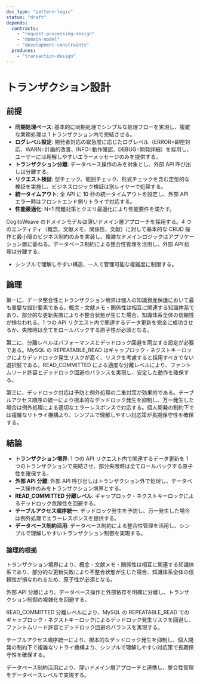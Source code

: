 ```yaml
---
doc_type: "pattern-logic"
status: "draft"
depends:
  contracts:
    - "request-processing-design"
    - "domain-model"
    - "development-constraints"
  produces:
    - "transaction-design"
---
```


# トランザクション設計

## 前提

<!-- PREMISE_BEGIN: request-processing-design -->

- **同期処理ベース**: 基本的に同期処理でシンプルな処理フローを実現し、複雑な業務処理は 1 トランザクション内で完結させる。
- **ログレベル設定**: 開発者対応の緊急度に応じたログレベル（ERROR=即座対応、WARN=計画的改善、INFO=動作確認、DEBUG=開発詳細）を採用し、ユーザーには理解しやすいエラーメッセージのみを提供する。
- **トランザクション分離**: データベース操作のみを対象とし、外部 API 呼び出しは分離する。
- **リクエスト検証**: 型チェック、範囲チェック、形式チェックを含む定型的な検証を実施し、ビジネスロジック検証は別レイヤーで処理する。
- **統一タイムアウト**: 全 API に 10 秒の統一タイムアウトを設定し、外部 API エラー時はフロントエンド側リトライで対応する。
- **性能最適化**: N+1 問題対策とクエリ最適化により性能要件を満たす。

<!-- PREMISE_END: request-processing-design -->

<!-- PREMISE_BEGIN: domain-model -->

CogitoWeave のドメインモデルは薄いドメイン層アプローチを採用する。4 つのエンティティ（概念、文献メモ、関係性、文献）に対して基本的な CRUD 操作と最小限のビジネス制約のみを実装し、複雑なドメインロジックはアプリケーション層に委ねる。データベース制約による整合性管理を活用し、外部 API 処理は分離する。

<!-- PREMISE_END: domain-model -->

<!-- PREMISE_BEGIN: development-constraints -->

- シンプルで理解しやすい構造、一人で管理可能な複雑度に制限する。

<!-- PREMISE_END: development-constraints -->

## 論理

第一に、データ整合性とトランザクション境界は個人の知識資産保護において最も重要な設計要素である。概念・文献メモ・関係性は相互に関連する知識体系であり、部分的な更新失敗により不整合状態が生じた場合、知識体系全体の信頼性が損なわれる。1 つの API リクエスト内で関連するデータ更新を完全に成功させるか、失敗時は全てをロールバックする原子性が必須となる。

第二に、分離レベルはパフォーマンスとデッドロック回避を両立する設定が必要である。MySQL の REPEATABLE_READ はギャップロック・ネクストキーロックによりデッドロック発生リスクが高く、リスクを考慮すると採用すべきでない選択肢である。READ_COMMITTED による適度な分離レベルにより、ファントムリード許容とデッドロック回避のバランスを実現し、安定した動作を確保する。

第三に、デッドロック対応は予防と例外処理の二重対策が効果的である。テーブルアクセス順序の統一により根本的なデッドロック発生を抑制し、万一発生した場合は例外処理による適切なエラーレスポンスで対応する。個人開発の制約下では複雑なリトライ機構より、シンプルで理解しやすい対応策が長期保守性を確保する。

## 結論

<!-- GLOBAL_CONCLUSION_BEGIN: transaction-design -->

- **トランザクション境界**: 1 つの API リクエスト内で関連するデータ更新を 1 つのトランザクションで完結させ、部分失敗時は全てロールバックする原子性を確保する。
- **外部 API 分離**: 外部 API 呼び出しはトランザクション外で処理し、データベース操作のみをトランザクション境界とする。
- **READ_COMMITTED 分離レベル**: ギャップロック・ネクストキーロックによるデッドロック危険性を回避する。
- **テーブルアクセス順序統一**: デッドロック発生を予防し、万一発生した場合は例外処理でエラーレスポンスを提供する。
- **データベース制約活用**: データベース制約による整合性管理を活用し、シンプルで理解しやすいトランザクション制御を実現する。

<!-- GLOBAL_CONCLUSION_END: transaction-design -->

### 論理的根拠

トランザクション境界により、概念・文献メモ・関係性は相互に関連する知識体系であり、部分的な更新失敗により不整合状態が生じた場合、知識体系全体の信頼性が損なわれるため、原子性が必須となる。

外部 API 分離により、データベース操作と外部依存を明確に分離し、トランザクション制御の複雑化を回避する。

READ_COMMITTED 分離レベルにより、MySQL の REPEATABLE_READ でのギャップロック・ネクストキーロックによるデッドロック発生リスクを回避し、ファントムリード許容とデッドロック回避のバランスを実現する。

テーブルアクセス順序統一により、根本的なデッドロック発生を抑制し、個人開発の制約下で複雑なリトライ機構より、シンプルで理解しやすい対応策で長期保守性を確保する。

データベース制約活用により、薄いドメイン層アプローチと連携し、整合性管理をデータベースレベルで実現する。
